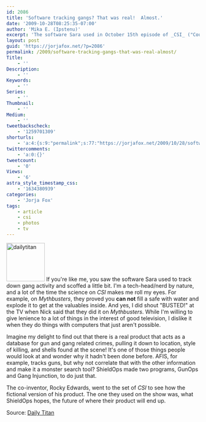```yaml
---
id: 2086
title: 'Software tracking gangs? That was real!  Almost.'
date: '2009-10-28T08:25:35-07:00'
author: 'Mika E. (Ipstenu)'
excerpt: 'The software Sara used in October 15th episode of _CSI_ ("Coup de Grace") was based on a real product!'
layout: post
guid: 'https://jorjafox.net/?p=2086'
permalink: /2009/software-tracking-gangs-that-was-real-almost/
Title:
    - ''
Description:
    - ''
Keywords:
    - ''
Series:
    - ''
Thumbnail:
    - ''
Medium:
    - ''
tweetbackscheck:
    - '1259701309'
shorturls:
    - 'a:4:{s:9:"permalink";s:77:"https://jorjafox.net/2009/10/28/software-tracking-gangs-that-was-real-almost/";s:7:"tinyurl";s:26:"http://tinyurl.com/yz7yrt9";s:4:"isgd";s:18:"http://is.gd/537OQ";s:5:"bitly";s:20:"http://bit.ly/7eXIYD";}'
twittercomments:
    - 'a:0:{}'
tweetcount:
    - '0'
Views:
    - '6'
astra_style_timestamp_css:
    - '1634380939'
categories:
    - 'Jorja Fox'
tags:
    - article
    - csi
    - photos
    - tv
---
```


<a href="//static.jorjafox.net/wordpress/2009/10/dailytitan.jpg"><img src="//static.jorjafox.net/wordpress/2009/10/dailytitan-100x100.jpg" alt="dailytitan" title="dailytitan" width="100" height="100" class="aligncenter size-thumbnail wp-image-2087" /></a> If you're like me, you saw the software Sara used to track down gang activity and scoffed a little bit.  I'm a tech-head/nerd by nature, and a lot of the time the science on _CSI_ makes me roll my eyes.  For example, on _Mythbusters_, they proved you **can not** fill a safe with water and explode it to get at the valuables inside.  And yes, I did shout "BUSTED!" at the TV when Nick said that they did it on _Mythbusters_.  While I'm willing to give lenience to a lot of things in the interest of good television, I dislike it when they do things with computers that just aren't possible.

Imagine my delight to find out that there is a real product that acts as a database for gun and gang related crimes, pulling it down to location, style of killing, and shells found at the scene!  It's one of those things people would look at and wonder why it hadn't been done before.  AFIS, for example, tracks guns, but why not correlate that with the other information and make it a monster search tool?  ShieldOps made two programs, GunOps and Gang Injunction, to do just that.

The co-inventor, Rocky Edwards, went to the set of _CSI_ to see how the fictional version of his product.  The one they used on the show was, what ShieldOps hopes, the future of where their product will end up.

Source: <a href="http://www.dailytitan.com/2009/10/new-software-aids-law-enforcement-in-solving-gun-and-gang-related-crimes/">Daily Titan</a>
